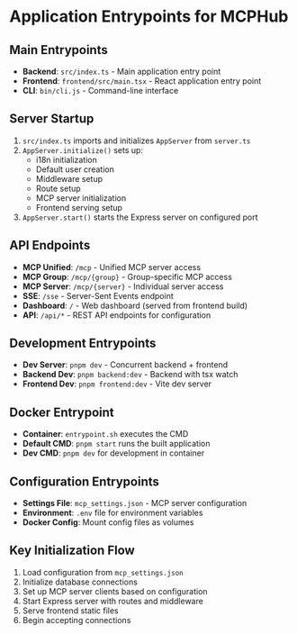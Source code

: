 # Application Entrypoints for MCPHub

## Main Entrypoints
- **Backend**: `src/index.ts` - Main application entry point
- **Frontend**: `frontend/src/main.tsx` - React application entry point
- **CLI**: `bin/cli.js` - Command-line interface

## Server Startup
1. `src/index.ts` imports and initializes `AppServer` from `server.ts`
2. `AppServer.initialize()` sets up:
   - i18n initialization
   - Default user creation
   - Middleware setup
   - Route setup
   - MCP server initialization
   - Frontend serving setup
3. `AppServer.start()` starts the Express server on configured port

## API Endpoints
- **MCP Unified**: `/mcp` - Unified MCP server access
- **MCP Group**: `/mcp/{group}` - Group-specific MCP access
- **MCP Server**: `/mcp/{server}` - Individual server access
- **SSE**: `/sse` - Server-Sent Events endpoint
- **Dashboard**: `/` - Web dashboard (served from frontend build)
- **API**: `/api/*` - REST API endpoints for configuration

## Development Entrypoints
- **Dev Server**: `pnpm dev` - Concurrent backend + frontend
- **Backend Dev**: `pnpm backend:dev` - Backend with tsx watch
- **Frontend Dev**: `pnpm frontend:dev` - Vite dev server

## Docker Entrypoint
- **Container**: `entrypoint.sh` executes the CMD
- **Default CMD**: `pnpm start` runs the built application
- **Dev CMD**: `pnpm dev` for development in container

## Configuration Entrypoints
- **Settings File**: `mcp_settings.json` - MCP server configuration
- **Environment**: `.env` file for environment variables
- **Docker Config**: Mount config files as volumes

## Key Initialization Flow
1. Load configuration from `mcp_settings.json`
2. Initialize database connections
3. Set up MCP server clients based on configuration
4. Start Express server with routes and middleware
5. Serve frontend static files
6. Begin accepting connections